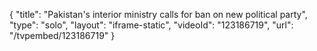 {
    "title": "Pakistan's interior ministry calls for ban on new political party",
    "type": "solo",
    "layout": "iframe-static",
    "videoId": "123186719",
    "url": "\/tvpembed\/123186719"
}